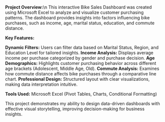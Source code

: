 **Project Overview:**\n
This interactive Bike Sales Dashboard was created using Microsoft Excel to analyze and visualize customer purchasing patterns. The dashboard provides insights into factors influencing bike purchases, such as income, age, marital status, education, and commute distance.

**Key Features:**

**Dynamic Filters:** Users can filter data based on Marital Status, Region, and Education Level for tailored insights.
**Income Analysis:** Displays average income per purchase categorized by gender and purchase decision.
**Age Demographics:** Highlights customer purchasing behavior across different age brackets (Adolescent, Middle Age, Old).
**Commute Analysis:** Examines how commute distance affects bike purchases through a comparative line chart.
**Professional Design:** Structured layout with clear visualizations, making data interpretation intuitive.

**Tools Used:**
Microsoft Excel (Pivot Tables, Charts, Conditional Formatting)

This project demonstrates my ability to design data-driven dashboards with effective visual storytelling, improving decision-making for business insights.
